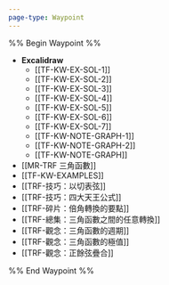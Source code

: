 ```yaml
---
page-type: Waypoint
---
```

%% Begin Waypoint %%
- **Excalidraw**
	- [[TF-KW-EX-SOL-1]]
	- [[TF-KW-EX-SOL-2]]
	- [[TF-KW-EX-SOL-3]]
	- [[TF-KW-EX-SOL-4]]
	- [[TF-KW-EX-SOL-5]]
	- [[TF-KW-EX-SOL-6]]
	- [[TF-KW-EX-SOL-7]]
	- [[TF-KW-NOTE-GRAPH-1]]
	- [[TF-KW-NOTE-GRAPH-2]]
	- [[TF-KW-NOTE-GRAPH]]
- [[MR-TRF 三角函數]]
- [[TF-KW-EXAMPLES]]
- [[TRF-技巧：以切表弦]]
- [[TRF-技巧：四大天王公式]]
- [[TRF-碎片：倍角轉換的要點]]
- [[TRF-總集：三角函數之間的任意轉換]]
- [[TRF-觀念：三角函數的週期]]
- [[TRF-觀念：三角函數的極值]]
- [[TRF-觀念：正餘弦疊合]]

%% End Waypoint %%